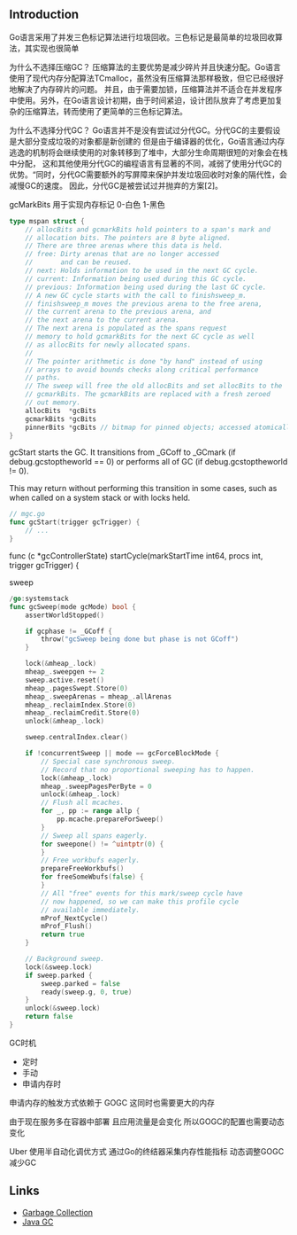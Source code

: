 ## Introduction

Go语言采用了并发三色标记算法进行垃圾回收。三色标记是最简单的垃圾回收算法，其实现也很简单


 为什么不选择压缩GC？
压缩算法的主要优势是减少碎片并且快速分配。Go语言使用了现代内存分配算法TCmalloc，虽然没有压缩算法那样极致，但它已经很好地解决了内存碎片的问题。
 并且，由于需要加锁，压缩算法并不适合在并发程序中使用。另外，在Go语言设计初期，由于时间紧迫，设计团队放弃了考虑更加复杂的压缩算法，转而使用了更简单的三色标记算法。

为什么不选择分代GC？
Go语言并不是没有尝试过分代GC。分代GC的主要假设是大部分变成垃圾的对象都是新创建的
但是由于编译器的优化，Go语言通过内存逃逸的机制将会继续使用的对象转移到了堆中，大部分生命周期很短的对象会在栈中分配，
这和其他使用分代GC的编程语言有显著的不同，减弱了使用分代GC的优势。“同时，分代GC需要额外的写屏障来保护并发垃圾回收时对象的隔代性，会减慢GC的速度。
因此，分代GC是被尝试过并抛弃的方案[2]。



gcMarkBits 用于实现内存标记 0-白色 1-黑色

```go
type mspan struct {
	// allocBits and gcmarkBits hold pointers to a span's mark and
	// allocation bits. The pointers are 8 byte aligned.
	// There are three arenas where this data is held.
	// free: Dirty arenas that are no longer accessed
	//       and can be reused.
	// next: Holds information to be used in the next GC cycle.
	// current: Information being used during this GC cycle.
	// previous: Information being used during the last GC cycle.
	// A new GC cycle starts with the call to finishsweep_m.
	// finishsweep_m moves the previous arena to the free arena,
	// the current arena to the previous arena, and
	// the next arena to the current arena.
	// The next arena is populated as the spans request
	// memory to hold gcmarkBits for the next GC cycle as well
	// as allocBits for newly allocated spans.
	//
	// The pointer arithmetic is done "by hand" instead of using
	// arrays to avoid bounds checks along critical performance
	// paths.
	// The sweep will free the old allocBits and set allocBits to the
	// gcmarkBits. The gcmarkBits are replaced with a fresh zeroed
	// out memory.
	allocBits  *gcBits
	gcmarkBits *gcBits
	pinnerBits *gcBits // bitmap for pinned objects; accessed atomically
}
```





gcStart starts the GC. It transitions from _GCoff to _GCmark (if debug.gcstoptheworld == 0) or performs all of GC (if debug.gcstoptheworld != 0).


This may return without performing this transition in some cases, such as when called on a system stack or with locks held.


```go
// mgc.go
func gcStart(trigger gcTrigger) {
    // ...
}
```

func (c *gcControllerState) startCycle(markStartTime int64, procs int, trigger gcTrigger) {


sweep

```go
/go:systemstack
func gcSweep(mode gcMode) bool {
	assertWorldStopped()

	if gcphase != _GCoff {
		throw("gcSweep being done but phase is not GCoff")
	}

	lock(&mheap_.lock)
	mheap_.sweepgen += 2
	sweep.active.reset()
	mheap_.pagesSwept.Store(0)
	mheap_.sweepArenas = mheap_.allArenas
	mheap_.reclaimIndex.Store(0)
	mheap_.reclaimCredit.Store(0)
	unlock(&mheap_.lock)

	sweep.centralIndex.clear()

	if !concurrentSweep || mode == gcForceBlockMode {
		// Special case synchronous sweep.
		// Record that no proportional sweeping has to happen.
		lock(&mheap_.lock)
		mheap_.sweepPagesPerByte = 0
		unlock(&mheap_.lock)
		// Flush all mcaches.
		for _, pp := range allp {
			pp.mcache.prepareForSweep()
		}
		// Sweep all spans eagerly.
		for sweepone() != ^uintptr(0) {
		}
		// Free workbufs eagerly.
		prepareFreeWorkbufs()
		for freeSomeWbufs(false) {
		}
		// All "free" events for this mark/sweep cycle have
		// now happened, so we can make this profile cycle
		// available immediately.
		mProf_NextCycle()
		mProf_Flush()
		return true
	}

	// Background sweep.
	lock(&sweep.lock)
	if sweep.parked {
		sweep.parked = false
		ready(sweep.g, 0, true)
	}
	unlock(&sweep.lock)
	return false
}
```



GC时机

- 定时
- 手动
- 申请内存时



申请内存的触发方式依赖于 GOGC 这同时也需要更大的内存

由于现在服务多在容器中部署 且应用流量是会变化 所以GOGC的配置也需要动态变化

Uber 使用半自动化调优方式 通过Go的终结器采集内存性能指标 动态调整GOGC 减少GC







## Links

- [Garbage Collection](/docs/CS/memory/GC.md)
- [Java GC](/docs/CS/Java/JDK/JVM/GC/GC.md)
